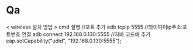 # Qa


< wireless 설치 방법 >
cmd 실행
//포트 추가
adb tcpip 5555
//와이파이ip주소:포트번호 연결
adb connect 192.168.0.130:5555
//자바 코드에 추가
cap.setCapability("udid", "192.168.0.130:5555");

